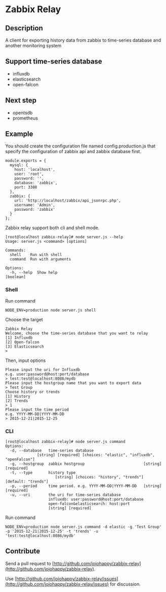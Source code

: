 # Zabbix Relay

## Description

A client for exporting history data from zabbix to time-series database and another monitoring system

## Support time-series database

* influxdb
* elasticsearch
* open-falcon

## Next step

* opentsdb
* prometheus

## Example

You should create the configuration file named config.production.js that specify the configuration of zabbix api and zabbix database first. 

```
module.exports = {
  mysql: {
    host: 'localhost',
    user: 'root',
    password: '',
    database: 'zabbix',
    port: 3308
  },
  zabbix: {
    url: 'http://localhost/zabbix/api_jsonrpc.php',
    username: 'Admin',
    password: 'zabbix'
  }
};
```

Zabbix relay support both cli and shell mode.

```
[root@localhost zabbix-relay]# node server.js --help
Usage: server.js <command> [options]

Commands:
  shell    Run with shell
  command  Run with arguments

Options:
  -h, --help  Show help                                                [boolean]
```


### Shell

Run command

```
NODE_ENV=production node server.js shell
```

Choose the target

```
Zabbix Relay
Welcome, choose the time-series database that you want to relay
[1] Influxdb
[2] Open-falcon
[3] Elasticsearch
>
```

Then, input options

```
Please input the uri for Influxdb
e.g. user:password@host:port/database
> test:test@localhost:8086/mydb
Please input the hostgroup name that you want to export data
> Test Group
Choose history or trends
[1] History
[2] Trends
> 1
Please input the time period
e.g. YYYY-MM-DD|YYYY-MM-DD
> 2015-12-21|2015-12-25
```


### CLI

```
[root@localhost zabbix-relay]# node server.js command
Options:
  -d, --database   time-series database
              [string] [required] [choices: "elastic", "influxdb", "openFalcon"]
  -g, --hostgroup  zabbix hostgroup                          [string] [required]
  -t, --type       history type
                      [string] [choices: "history", "trends"] [default: "trends"]
  -p, --period     time period. e.g. YYYY-MM-DD|YYYY-MM-DD   [string] [required]
  -u, --uri        the uri for time-series database
                   influxdb: user:password@host:port/database
                   open-falcon&elasticsearch: host:port
                   [string] [required]
```

Run command

```
NODE_ENV=production node server.js command -d elastic -g 'Test Group' -p '2015-12-21|2015-12-25' -t 'trends' -u 'test:test@localhost:8086/mydb'
```


## Contribute

Send a pull request to [http://github.com/jojohappy/zabbix-relay](http://github.com/jojohappy/zabbix-relay). 

Use [http://github.com/jojohappy/zabbix-relay/issues](http://github.com/jojohappy/zabbix-relay/issues) for discussion.
